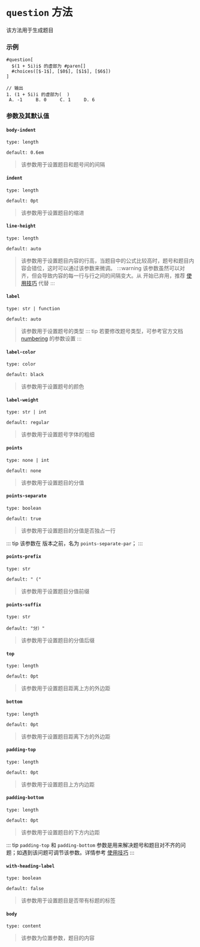 # `question` 方法

该方法用于生成题目

### 示例
```typst
#question[
  $(1 + 5i)i$ 的虚部为 #paren[]
  #choices([$-1$], [$0$], [$1$], [$6$])
]

// 输出
1. (1 + 5i)i 的虚部为(  )
 A. -1     B. 0     C. 1     D. 6
```
### 参数及其默认值
#### `body-indent`

`type: length`

`default: 0.6em`
>该参数用于设置题目和题号间的间隔

#### `indent`

`type: length`

`default: 0pt`
>该参数用于设置题目的缩进

#### `line-height`

`type: length`

`default: auto`
>该参数用于设置题目内容的行高，当题目中的公式比较高时，题号和题目内容会错位，这时可以通过该参数来微调。
:::warning
该参数虽然可以对齐，但会导致内容的每一行与行之间的间隔变大。从 <Badge type="warning" text="0.1.7" /> 开始已弃用，推荐 [使用技巧](https://ezexam.pages.dev/tips) 代替
:::

#### `label`

`type: str | function`

`default: auto`
>该参数用于设置题号的类型
::: tip
若要修改题号类型，可参考官方文档 [numbering](https://typst.app/docs/reference/model/numbering/) 的参数设置
:::
#### `label-color`

`type: color`

`default: black`
>该参数用于设置题号的颜色

#### `label-weight`

`type: str | int`

`default: regular`
>该参数用于设置题号字体的粗细

#### `points`

`type: none | int`

`default: none`
>该参数用于设置题目的分值

#### `points-separate`

`type: boolean`

`default: true`
>该参数用于设置题目的分值是否独占一行

::: tip
该参数在 <Badge type="warning" text="0.1.3" /> 版本之前，名为 `points-separate-par`；
:::

#### `points-prefix`

`type: str`

`default: " ("`
>该参数用于设置题目分值前缀

#### `points-suffix`

`type: str`

`default: "分）"`
>该参数用于设置题目的分值后缀

#### `top`

`type: length`

`default: 0pt`
>该参数用于设置题目距离上方的外边距

#### `bottom`

`type: length`

`default: 0pt`
>该参数用于设置题目距离下方的外边距

#### `padding-top`

`type: length`

`default: 0pt`
>该参数用于设置题目上方内边距

#### `padding-bottom`

`type: length`

`default: 0pt`
>该参数用于设置题目的下方内边距

::: tip
`padding-top` 和 `padding-bottom` 参数是用来解决题号和题目对不齐的问题；如遇到该问题可调节该参数。详情参考 [使用技巧](https://ezexam.pages.dev/tips)
:::

#### `with-heading-label`

`type: boolean`

`default: false`
>该参数用于设置题目是否带有标题的标签

#### `body`

`type: content`
>该参数为位置参数，题目的内容